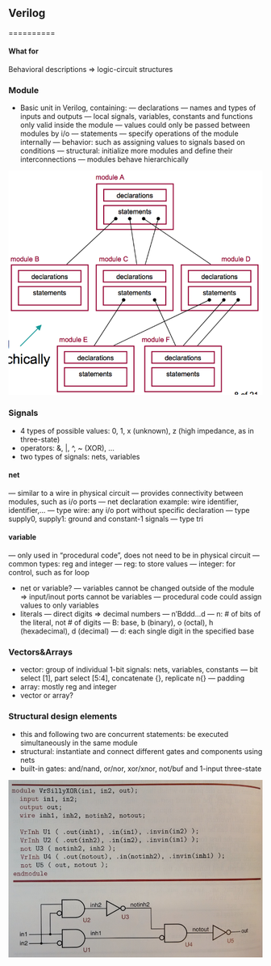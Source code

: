 ## Verilog
==========

#### What for

Behavioral descriptions => logic-circuit structures

### Module

- Basic unit in Verilog, containing:
— declarations
    — names and types of inputs and outputs
    — local signals, variables, constants and functions only valid inside the module
    — values could only be passed between modules by i/o
— statements
    — specify operations of the module internally
    — behavior: such as assigning values to signals based on conditions
    — structural: initialize more modules and define their interconnections
— modules behave hierarchically

![Verilog module](verilog_module.png)

### Signals

- 4 types of possible values: 0, 1, x (unknown), z (high impedance, as in three-state)
- operators: &, |, ^, ~ (XOR), ...
- two types of signals: nets, variables

#### net
— similar to a wire in physical circuit
— provides connectivity between modules, such as i/o ports
— net declaration example: wire identifier, identifier,...
— type wire: any i/o port without specific declaration
— type supply0, supply1: ground and constant-1 signals
— type tri

#### variable
— only used in “procedural code”, does not need to be in physical circuit
— common types: reg and integer
— reg: to store values
— integer: for control, such as for loop
- net or variable?
— variables cannot be changed outside of the module => input/inout ports cannot be variables
— procedural code could assign values to only variables
- literals
— direct digits => decimal numbers
— n’Bddd…d
    — n: # of bits of the literal, not # of digits
    — B: base, b (binary), o (octal), h (hexadecimal), d (decimal)
    — d: each single digit in the specified base


### Vectors&Arrays

- vector: group of individual 1-bit signals: nets, variables, constants
— bit select [1], part select [5:4], concatenate {}, replicate n{}
— padding
- array: mostly reg and integer
- vector or array?


### Structural design elements

- this and following two are concurrent statements: be executed simultaneously in the same module
- structural: instantiate and connect different gates and components using nets
- built-in gates: and/nand, or/nor, xor/xnor, not/buf and 1-input three-state 

![Verilog structural statement](verilog_structural.png)
